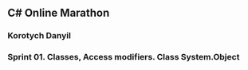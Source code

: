 ## C# Online Marathon
### Korotych Danyil

### **Sprint 01.** Classes, Access modifiers. Class System.Object